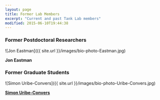 ```yaml
---
layout: page
title: Former Lab Members
excerpt: "Current and past Tank Lab members"
modified: 2015-06-10T19:44:38
---
```

### Former Postdoctoral Researchers
![Jon Eastman]({{ site.url }}/images/bio-photo-Eastman.jpg)

**Jon Eastman** 

### Former Graduate Students
![Simon Uribe-Convers]({{ site.url }}/images/bio-photo-Uribe-Convers.jpg)


[**Simon Uribe-Convers**](http://simonuribe.com/wp/)


[^1]: Example: *domain.com/category-name/post-title*